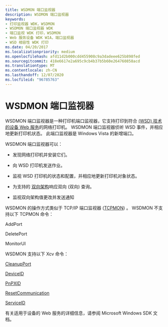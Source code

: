 ```yaml
---
title: WSDMON 端口监视器
description: WSDMON 端口监视器
keywords:
- 打印监视器 WDK，WSDMON
- WSDMON 端口监视器 WDK
- 端口监视 WDK 打印，WSDMON
- Web 服务设备 WDK WIA，端口监视器
- WSD 相容性 WDK 打印
ms.date: 04/20/2017
ms.localizationpriority: medium
ms.openlocfilehash: afd11d2b000cdd455908c9a3dadeee625b898fed
ms.sourcegitcommit: 418e6617e2a695c9cb4b37b5b60e264760858acd
ms.translationtype: MT
ms.contentlocale: zh-CN
ms.lasthandoff: 12/07/2020
ms.locfileid: "96785763"
---
```

# <a name="wsdmon-port-monitor"></a>WSDMON 端口监视器


WSDMON 端口监视器是一种打印机端口监视器，它支持打印到符合 [ (WSD) 技术的设备 Web 服务](./web-services-for-devices-print-service-schema.md)的网络打印机。 WSDMON 端口监视器侦听 WSD 事件，并相应地更新打印机状态。 此端口监视器是 Windows Vista 的新增端口。

WSDMON 端口监视器可以：

-   发现网络打印机并安装它们。

-   向 WSD 打印机发送作业。

-   监视 WSD 打印机的状态和配置，并相应地更新打印机对象状态。

-   为支持的 [双向架构](bidirectional-communication-schema.md)响应双向 (双向) 查询。

-   监视双向架构值更改并发送通知

WSDMON 的操作方式类似于 TCP/IP 端口监视器 ([TCPMON](tcpmon-xcv-interface.md)) 。 WSDMON 不支持以下 TCPMON 命令：

AddPort

DeletePort

MonitorUI

WSDMON 支持以下 Xcv 命令：

[CleanupPort](cleanupport.md)

[DeviceID](deviceid2.md)

[PnPXID](pnpxid.md)

[ResetCommunication](resetcommunication.md)

[ServiceID](serviceid.md)

有关适用于设备的 Web 服务的详细信息，请参阅 Microsoft Windows SDK 文档。

 

